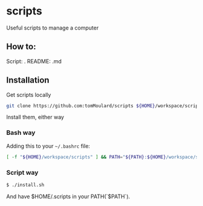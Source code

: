# scripts
Useful scripts to manage a computer

## How to:
Script: <something>.<else>
README: <something>.md

## Installation
Get scripts locally
```bash
git clone https://github.com:tomMoulard/scripts ${HOME}/workspace/scripts
```

Install them, either way
### Bash way
Adding this to your `~/.bashrc` file:
```bash
[ -f "${HOME}/workspace/scripts" ] && PATH="${PATH}:${HOME}/workspace/scripts"

```

### Script way

```bash
$ ./install.sh
```

And have $HOME/.scripts in your PATH(`$PATH`).
